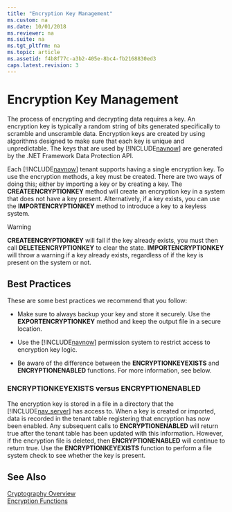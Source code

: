 ```yaml
---
title: "Encryption Key Management"
ms.custom: na
ms.date: 10/01/2018
ms.reviewer: na
ms.suite: na
ms.tgt_pltfrm: na
ms.topic: article
ms.assetid: f4b8f77c-a3b2-405e-8bc4-fb2168830ed3
caps.latest.revision: 3
---
```

# Encryption Key Management
The process of encrypting and decrypting data requires a key. An encryption key is typically a random string of bits generated specifically to scramble and unscramble data. Encryption keys are created by using algorithms designed to make sure that each key is unique and unpredictable. The keys that are used by [!INCLUDE[navnow](includes/navnow_md.md)] are generated by the .NET Framework Data Protection API.  
  
 Each [!INCLUDE[navnow](includes/navnow_md.md)] tenant supports having a single encryption key. To use the encryption methods, a key must be created. There are two ways of doing this; either by importing a key or by creating a key. The **CREATEENCRYPTIONKEY** method will create an encryption key in a system that does not have a key present. Alternatively, if a key exists, you can use the **IMPORTENCRYPTIONKEY** method to introduce a key to a keyless system.  
  
> [!WARNING]  
>  **CREATEENCRYPTIONKEY** will fail if the key already exists, you must then call **DELETEENCRYPTIONKEY** to clear the state. **IMPORTENCRYPTIONKEY** will throw a warning if a key already exists, regardless of if the key is present on the system or not.  
  
## Best Practices  
 These are some best practices we recommend that you follow:  
  
-   Make sure to always backup your key and store it securely. Use the **EXPORTENCRYPTIONKEY** method and keep the output file in a secure location.  
  
-   Use the [!INCLUDE[navnow](includes/navnow_md.md)] permission system to restrict access to encryption key logic.  
  
-   Be aware of the difference between the **ENCRYPTIONKEYEXISTS** and **ENCRYPTIONENABLED** functions. For more information, see below.  
  
### ENCRYPTIONKEYEXISTS versus ENCRYPTIONENABLED  
 The encryption key is stored in a file in a directory that the [!INCLUDE[nav_server](includes/nav_server_md.md)] has access to. When a key is created or imported, data is recorded in the tenant table registering that encryption has now been enabled. Any subsequent calls to **ENCRYPTIONENABLED** will return true after the tenant table has been updated with this information. However, if the encryption file is deleted, then **ENCRYPTIONENABLED** will continue to return true. Use the **ENCRYPTIONKEYEXISTS** function to perform a file system check to see whether the key is present.  
  
## See Also  
 [Cryptography Overview](Cryptography-Overview.md)   
 [Encryption Functions](Encryption-Functions.md)
